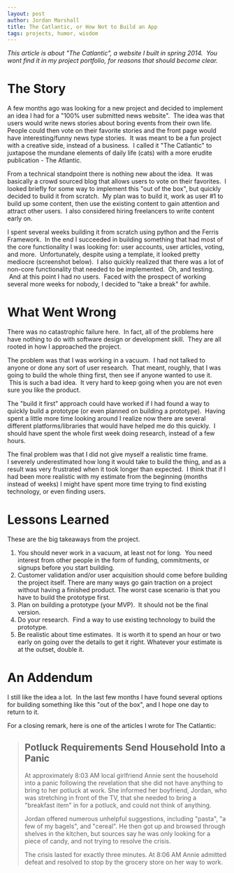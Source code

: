 ```yaml
---
layout: post
author: Jordan Marshall
title: The Catlantic, or How Not to Build an App
tags: projects, humor, wisdom
---
```

<em>This article is about "The Catlantic", a website I built in spring 2014.  You wont find it in my project portfolio, for reasons that should become clear.</em>

# The Story

A few months ago was looking for a new project and decided to implement an idea I had for a "100% user submitted news website".  The idea was that users would write news stories about boring events from their own life. People could then vote on their favorite stories and the front page would have interesting/funny news type stories.  It was meant to be a fun project with a creative side, instead of a business.  I called it "The Catlantic" to juxtapose the mundane elements of daily life (cats) with a more erudite publication - The Atlantic.

From a technical standpoint there is nothing new about the idea.  It was basically a crowd sourced blog that allows users to vote on their favorites.  I looked briefly for some way to implement this "out of the box", but quickly decided to build it from scratch.  My plan was to build it, work as user #1 to build up some content, then use the existing content to gain attention and attract other users.  I also considered hiring freelancers to write content early on.

I spent several weeks building it from scratch using python and the Ferris Framework.  In the end I succeeded in building something that had most of the core functionality I was looking for: user accounts, user articles, voting, and more.  Unfortunately, despite using a template, it looked pretty mediocre (screenshot below).  I also quickly realized that there was a lot of non-core functionality that needed to be implemented.  Oh, and testing.  And at this point I had no users.  Faced with the prospect of working several more weeks for nobody, I decided to "take a break" for awhile.

<!-- [caption id="attachment_73" align="alignnone" width="672"]<a href="http://www.jormars.com/wp-content/uploads/2014/09/CatlanticScreen.png"><img class="wp-image-73 size-large" src="http://www.jormars.com/wp-content/uploads/2014/09/CatlanticScreen-1024x655.png" alt="CatlanticScreen" width="672" height="429" /></a> A screenshot of The Catlantic.[/caption] -->

# What Went Wrong

There was no catastrophic failure here.  In fact, all of the problems here have nothing to do with software design or development skill.  They are all rooted in how I approached the project.

The problem was that I was working in a vacuum.  I had not talked to anyone or done any sort of user research.  That meant, roughly, that I was going to build the whole thing first, then see if anyone wanted to use it.  This is such a bad idea.  It very hard to keep going when you are not even sure you like the product.

The "build it first" approach could have worked if I had found a way to quickly build a prototype (or even planned on building a prototype).  Having spent a little more time looking around I realize now there are several different platforms/libraries that would have helped me do this quickly.  I should have spent the whole first week doing research, instead of a few hours.

The final problem was that I did not give myself a realistic time frame. I severely underestimated how long it would take to build the thing, and as a result was very frustrated when it took longer than expected.  I think that if I had been more realistic with my estimate from the beginning (months instead of weeks) I might have spent more time trying to find existing technology, or even finding users.

# Lessons Learned

These are the big takeaways from the project.

1.  You should never work in a vacuum, at least not for long.  You need interest from other people in the form of funding, commitments, or signups before you start building.
2.  Customer validation and/or user acquisition should come before building the project itself.  There are many ways go gain traction on a project without having a finished product.  The worst case scenario is that you have to build the prototype first.
3.  Plan on building a prototype (your MVP).  It should not be the final version.
4.  Do your research.  Find a way to use existing technology to build the prototype.
5.  Be realistic about time estimates.  It is worth it to spend an hour or two early on going over the details to get it right.  Whatever your estimate is at the outset, double it.  

# An Addendum

I still like the idea a lot.  In the last few months I have found several options for building something like this "out of the box", and I hope one day to return to it.

For a closing remark, here is one of the articles I wrote for The Catlantic:

> ## Potluck Requirements Send Household Into a Panic
> At approximately 8:03 AM local girlfriend Annie sent the household into a panic following the revelation that she did not have anything to bring to her potluck at work. She informed her boyfriend, Jordan, who was stretching in front of the TV, that she needed to bring a "breakfast item" in for a potluck, and could not think of anything. 
>
>Jordan offered numerous unhelpful suggestions, including "pasta", "a few of my bagels", and "cereal". He then got up and browsed through shelves in the kitchen, but sources say he was only looking for a piece of candy, and not trying to resolve the crisis.
>
>The crisis lasted for exactly three minutes. At 8:06 AM Annie admitted defeat and resolved to stop by the grocery store on her way to work.
